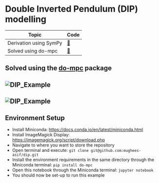 # Double Inverted Pendulum (DIP) modelling

| Topic | Code | 
| ------------- | ------------- |
| Derivation using SymPy | [:memo:](https://github.com/mughees-asif/leetcode-solutions#5-easy-collection-green_book) |
| Solved using do-mpc | [:memo:](https://github.com/mughees-asif/leetcode-solutions#5-easy-collection-green_book) | 

## Solved using the [do-mpc](https://github.com/do-mpc/do-mpc) package

![DIP_Example](https://raw.githubusercontent.com/mughees-asif/dip/master/media/anim_dip.gif)
------------------------------------------
![DIP_Example](https://raw.githubusercontent.com/mughees-asif/dip/master/media/dip.gif)
------------------------------------------
## Environment Setup

* Install Miniconda: https://docs.conda.io/en/latest/miniconda.html
* Install ImageMagick Display: https://imagemagick.org/script/download.php
* Navigate to where you want to store the repository
* Open terminal and execute: `git clone git@github.com:mughees-asif/dip.git`
* Install the environment requirements in the same directory through the Miniconda terminal: `pip install do-mpc`
* Open this notebook through the Miniconda terminal: `jupyter notebook`
* You should now be set-up to run this example